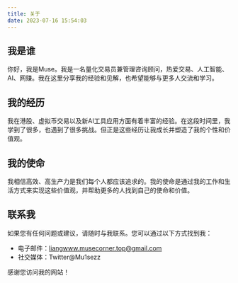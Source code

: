 ```yaml
---
title: 关于
date: 2023-07-16 15:54:03
---
```


## 我是谁

你好，我是Muse。我是一名量化交易员兼管理咨询顾问，热爱交易、人工智能、AI、网赚。我在这里分享我的经验和见解，也希望能够与更多人交流和学习。

## 我的经历

我在港股、虚拟币交易以及新AI工具应用方面有着丰富的经验。在这段时间里，我学到了很多，也遇到了很多挑战。但正是这些经历让我成长并塑造了我的个性和价值观。

## 我的使命

我相信高效、高生产力是我们每个人都应该追求的。我的使命是通过我的工作和生活方式来实现这些价值观，并帮助更多的人找到自己的使命和价值。

## 联系我

如果您有任何问题或建议，请随时与我联系。您可以通过以下方式找到我：

- 电子邮件：liangwww.musecorner.top@gmail.com
- 社交媒体：Twitter@Mu1sezz

感谢您访问我的网站！
